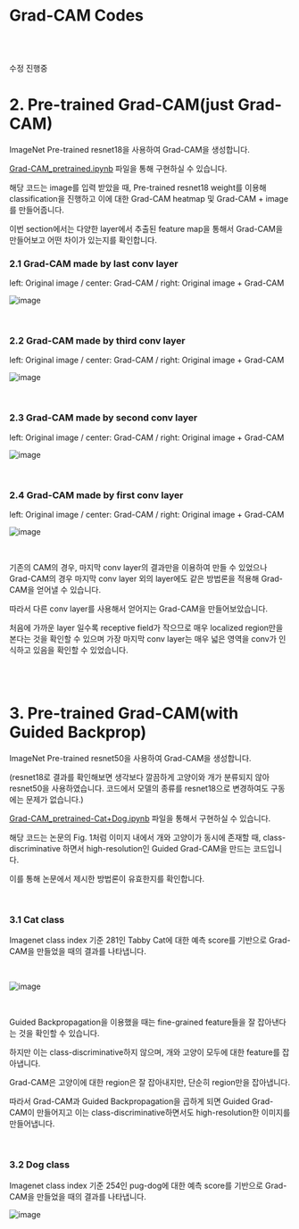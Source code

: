 # Grad-CAM Codes

<br/>

<br/>

수정 진행중



# 2. Pre-trained Grad-CAM(just Grad-CAM)

ImageNet Pre-trained resnet18을 사용하여 Grad-CAM을 생성합니다.

[Grad-CAM_pretrained.ipynb](https://github.com/PeterKim1/paper_code_review/blob/master/9.%20Visual%20Explanations%20from%20Deep%20Networks%20via%20Gradient-based%20Localization(Grad-CAM)/Grad-CAM_pretrained.ipynb) 파일을 통해 구현하실 수 있습니다.

해당 코드는 image를 입력 받았을 때, Pre-trained resnet18 weight를 이용해 classification을 진행하고 이에 대한 Grad-CAM heatmap 및 Grad-CAM + image를 만들어줍니다.

이번 section에서는 다양한 layer에서 추출된 feature map을 통해서 Grad-CAM을 만들어보고 어떤 차이가 있는지를 확인합니다.



### 2.1 Grad-CAM made by last conv layer

left: Original image / center: Grad-CAM / right: Original image + Grad-CAM

![image](https://user-images.githubusercontent.com/57930520/117650329-899a4b80-b1cb-11eb-9ce8-c3edda776ba6.png)

<br/>

### 2.2 Grad-CAM made by third conv layer

left: Original image / center: Grad-CAM / right: Original image + Grad-CAM

![image](https://user-images.githubusercontent.com/57930520/117650532-ca926000-b1cb-11eb-971c-be7f62bea702.png)

<br/>

### 2.3 Grad-CAM made by second conv layer

left: Original image / center: Grad-CAM / right: Original image + Grad-CAM

![image](https://user-images.githubusercontent.com/57930520/117650572-db42d600-b1cb-11eb-91a8-224a80d67980.png)

<br/>

### 2.4 Grad-CAM made by first conv layer

left: Original image / center: Grad-CAM / right: Original image + Grad-CAM

![image](https://user-images.githubusercontent.com/57930520/117650742-0a594780-b1cc-11eb-9017-fbcbbca497be.png)

<br/>

기존의 CAM의 경우, 마지막 conv layer의 결과만을 이용하여 만들 수 있었으나 Grad-CAM의 경우 마지막 conv layer 외의 layer에도 같은 방법론을 적용해 Grad-CAM을 얻어낼 수 있습니다.

따라서 다른 conv layer를 사용해서 얻어지는 Grad-CAM을 만들어보았습니다.

처음에 가까운 layer 일수록 receptive field가 작으므로 매우 localized region만을 본다는 것을 확인할 수 있으며 가장 마지막 conv layer는 매우 넓은 영역을 conv가 인식하고 있음을 확인할 수 있었습니다.

<br/>

<br/>

# 3. Pre-trained Grad-CAM(with Guided Backprop)

ImageNet Pre-trained resnet50을 사용하여 Grad-CAM을 생성합니다.

(resnet18로 결과를 확인해보면 생각보다 깔끔하게 고양이와 개가 분류되지 않아 resnet50을 사용하였습니다. 코드에서 모델의 종류를 resnet18으로 변경하여도 구동에는 문제가 없습니다.)

[Grad-CAM_pretrained-Cat+Dog.ipynb](https://github.com/PeterKim1/paper_code_review/blob/master/9.%20Visual%20Explanations%20from%20Deep%20Networks%20via%20Gradient-based%20Localization(Grad-CAM)/Grad-CAM_pretrained-Cat%2BDog.ipynb) 파일을 통해서 구현하실 수 있습니다.

해당 코드는 논문의 Fig. 1처럼 이미지 내에서 개와 고양이가 동시에 존재할 때, class-discriminative 하면서 high-resolution인 Guided Grad-CAM을 만드는 코드입니다.

이를 통해 논문에서 제시한 방법론이 유효한지를 확인합니다.

<br/>

### 3.1 Cat class

Imagenet class index 기준 281인 Tabby Cat에 대한 예측 score를 기반으로 Grad-CAM을 만들었을 때의 결과를 나타냅니다.

<br/>

![image](https://user-images.githubusercontent.com/57930520/118268363-4526ec80-b4f8-11eb-900d-83db6c05e39c.png)

<br/>

Guided Backpropagation을 이용했을 때는 fine-grained feature들을 잘 잡아낸다는 것을 확인할 수 있습니다.

하지만 이는 class-discriminative하지 않으며, 개와 고양이 모두에 대한 feature를 잡아냅니다.

Grad-CAM은 고양이에 대한 region은 잘 잡아내지만, 단순히 region만을 잡아냅니다.

따라서 Grad-CAM과 Guided Backpropagation을 곱하게 되면 Guided Grad-CAM이 만들어지고 이는 class-discriminative하면서도 high-resolution한 이미지를 만들어냅니다.

<br/>

### 3.2 Dog class

Imagenet class index 기준 254인 pug-dog에 대한 예측 score를 기반으로 Grad-CAM을 만들었을 때의 결과를 나타냅니다.

![image](https://user-images.githubusercontent.com/57930520/118268943-06456680-b4f9-11eb-9cb3-92b385e3f9ec.png)

<br/>









